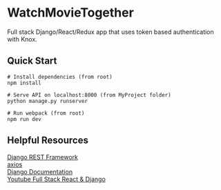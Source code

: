# WatchMovieTogether
Full stack Django/React/Redux app that uses token based authentication with Knox.

## Quick Start
```
# Install dependencies (from root)
npm install

# Serve API on localhost:8000 (from MyProject folder)
python manage.py runserver

# Run webpack (from root)
npm run dev

```

## Helpful Resources
[Django REST Framework](https://www.django-rest-framework.org/)<br/>
[axios](https://github.com/axios/axios)<br/>
[Django Documentation](https://docs.djangoproject.com/en/3.0/)<br/>
[Youtube Full Stack React & Django](https://www.youtube.com/watch?v=Uyei2iDA4Hs&list=PLillGF-RfqbbRA-CIUxlxkUpbq0IFkX60)<br/>
